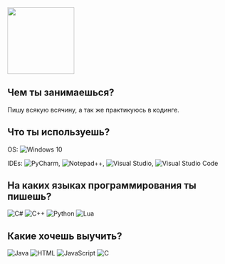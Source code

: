 <img src="https://raw.githubusercontent.com/DS1NC-DesConnet/DS1NC-DesConnet/main/assets/shy.gif" width="150">

## Чем ты занимаешься?
Пишу всякую всячину, а так же практикуюсь в кодинге.

## Что ты используешь?
OS: ![Windows 10](https://img.shields.io/badge/Windows%2010-0078D6?logo=windows10&logoColor=fff)

IDEs: ![PyCharm](https://img.shields.io/badge/PyCharm-143?logo=pycharm&logoColor=black&color=black&labelColor=green), ![Notepad++](https://img.shields.io/badge/Notepad++-90E59A.svg?&logo=notepad%2b%2b&logoColor=black), ![Visual Studio](https://img.shields.io/badge/Visual%20Studio-5C2D91.svg?&logo=visual-studio&logoColor=white), ![Visual Studio Code](https://img.shields.io/badge/Visual%20Studio%20Code-0078d7.svg?logo=visual-studio-code&logoColor=white)

## На каких языках программирования ты пишешь?
![C#](https://img.shields.io/badge/C%23-lime?logo=csharp&logoColor=white) ![C++](https://img.shields.io/badge/C%2B%2B-blue?logo=c%2B%2B&logoColor=white) ![Python](https://img.shields.io/badge/Python-3776AB?logo=python&logoColor=fff) ![Lua](https://img.shields.io/badge/Lua-%232C2D72.svg?logo=lua&logoColor=white)

## Какие хочешь выучить?
![Java](https://img.shields.io/badge/Java-%23ED8B00.svg?logo=openjdk&logoColor=white) ![HTML](https://img.shields.io/badge/HTML-%23E34F26.svg?logo=html5&logoColor=white) ![JavaScript](https://img.shields.io/badge/JavaScript-F7DF1E?logo=javascript&logoColor=000) ![C](https://img.shields.io/badge/C-00599C?logo=c&logoColor=white)
